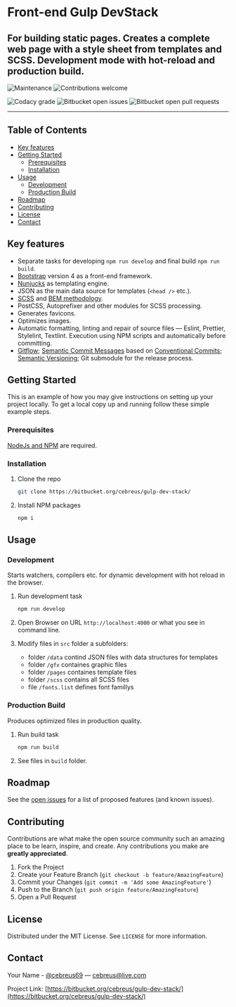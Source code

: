 # Front-end Gulp DevStack

## For building static pages. Creates a complete web page with a style sheet from templates and SCSS. Development mode with hot-reload and production build.

![Maintenance](https://img.shields.io/maintenance/yes/2022)
![Contributions welcome](https://img.shields.io/badge/contributions-welcome-green.svg)

![Codacy grade](https://img.shields.io/codacy/grade/5508ca7b76d14320bc3e18e22b6c7740)
![Bitbucket open issues](https://img.shields.io/bitbucket/issues/cebreus/gulp-dev-stack)
![Bitbucket open pull requests](https://img.shields.io/bitbucket/pr/cebreus/gulp-dev-stack)

---

## Table of Contents

- [Key features](#key-features)
- [Getting Started](#getting-started)
  - [Prerequisites](#prerequisites)
  - [Installation](#installation)
- [Usage](#usage)
  - [Development](#development)
  - [Production Build](#production-build)
- [Roadmap](#roadmap)
- [Contributing](#contributing)
- [License](#license)
- [Contact](#contact)

## Key features

- Separate tasks for developing `npm run develop` and final build `npm run build`.
- [Bootstrap](https://getbootstrap.com/) version 4 as a front-end framework.
- [Nunjucks](https://mozilla.github.io/nunjucks/) as templating engine.
- JSON as the main data source for templates (`<head />` etc.).
- [SCSS](https://sass-lang.com/) and [BEM methodology](https://en.bem.info/).
- PostCSS, Autoprefixer and other modules for SCSS processing.
- Generates favicons.
- Optimizes images.
- Automatic formatting, linting and repair of source files — Eslint, Prettier, Stylelint, Textlint. Execution using NPM scripts and automatically before committing.
- [Gitflow](https://www.atlassian.com/git/tutorials/comparing-workflows/gitflow-workflow); [Semantic Commit Messages](https://seesparkbox.com/foundry/semantic_commit_messages) based on [Conventional Commits](https://www.conventionalcommits.org/); [Semantic Versioning](https://semver.org/); Git submodule for the release process.

## Getting Started

This is an example of how you may give instructions on setting up your project locally. To get a local copy up and running follow these simple example steps.

### Prerequisites

[NodeJs and NPM](https://nodejs.org/en/) are required.

### Installation

1. Clone the repo

   ```bash
   git clone https://bitbucket.org/cebreus/gulp-dev-stack/
   ```

2. Install NPM packages

   ```bash
   npm i
   ```

## Usage

### Development

Starts watchers, compilers etc. for dynamic development with hot reload in the browser.

1. Run development task

   ```bash
   npm run develop
   ```

2. Open Browser on URL `http://localhost:4000` or what you see in command line.

3. Modify files in `src` folder a subfolders:

   - folder `/data` contind JSON files with data structures for templates
   - folder `/gfx` containes graphic files
   - folder `/pages` containes template files
   - folder `/scss` contains all SCSS files
   - file `/fonts.list` defines font famillys

### Production Build

Produces optimized files in production quality.

1. Run build task

   ```bash
   npm run build
   ```

1. See files in `build` folder.

## Roadmap

See the [open issues](https://bitbucket.org/cebreus/gulp-dev-stack/issues?status=new&status=open) for a list of proposed features (and known issues).

## Contributing

Contributions are what make the open source community such an amazing place to be learn, inspire, and create. Any contributions you make are **greatly appreciated**.

1. Fork the Project
2. Create your Feature Branch (`git checkout -b feature/AmazingFeature`)
3. Commit your Changes (`git commit -m 'Add some AmazingFeature'`)
4. Push to the Branch (`git push origin feature/AmazingFeature`)
5. Open a Pull Request

## License

Distributed under the MIT License. See `LICENSE` for more information.

## Contact

Your Name - [@cebreus69](https://twitter.com/cebreus69) — cebreus@live.com

Project Link: [https://bitbucket.org/cebreus/gulp-dev-stack/](https://bitbucket.org/cebreus/gulp-dev-stack/)
